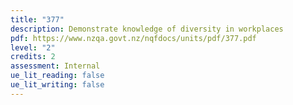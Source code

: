 ```yaml
---
title: "377"
description: Demonstrate knowledge of diversity in workplaces
pdf: https://www.nzqa.govt.nz/nqfdocs/units/pdf/377.pdf
level: "2"
credits: 2
assessment: Internal
ue_lit_reading: false
ue_lit_writing: false
---
```

